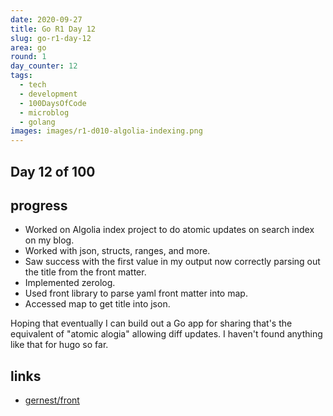 ```yaml
---
date: 2020-09-27
title: Go R1 Day 12
slug: go-r1-day-12
area: go
round: 1
day_counter: 12
tags:
  - tech
  - development
  - 100DaysOfCode
  - microblog
  - golang
images: images/r1-d010-algolia-indexing.png
---
```


## Day 12 of 100

## progress

- Worked on Algolia index project to do atomic updates on search index on my blog.
- Worked with json, structs, ranges, and more.
- Saw success with the first value in my output now correctly parsing out the title from the front matter.
- Implemented zerolog.
- Used front library to parse yaml front matter into map.
- Accessed map to get title into json.

Hoping that eventually I can build out a Go app for sharing that's the equivalent of "atomic alogia" allowing diff updates.
I haven't found anything like that for hugo so far.

## links

- [gernest/front](https://pkg.go.dev/github.com/gernest/front)
